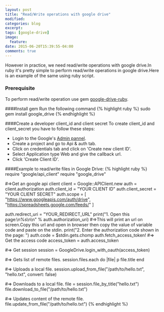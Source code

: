 ```yaml
---
layout: post
title: "Read/Write operations with google drive"
modified:
categories: blog
excerpt:
tags: [google-drive]
image:
  feature:
date: 2015-06-20T15:39:55-04:00
comments: true
---
```


However in practice, we need read/write operations with google drive.In ruby it's pretty simple to perform 
read/write operations in google drive.Here is an example of the same using ruby script.  

### Prerequisite
To perform read/write operation use gem [google-drive-ruby](https://github.com/gimite/google-drive-ruby).

####Install gem
Run the following command 
{% highlight ruby %}
 sudo gem install google_drive
{% endhighlight %}

####Create a developer client_id and client secret
To create client_id and client_secret you have to follow these steps:

* Login to the Google's [Admin pannel](https://console.developers.google.com).
* Create a project and go to Api & auth tab.
* Click on credentials tab and click on 'Create new client ID'.
* Select Application type Web and give the callback url.
* Click 'Create Client ID'.

####Example to read/write files in Google Drive:
{% highlight ruby %}
require "google/api_client"
require "google_drive"

#=>Get an google api client
client = Google::APIClient.new
auth = client.authorization
auth.client_id = "YOUR CLIENT ID"
auth.client_secret = "YOUR CLIENT SECRET"
auth.scope = [
  "https://www.googleapis.com/auth/drive",
  "https://spreadsheets.google.com/feeds/"
]

auth.redirect_uri = "YOUR_REDIRECT_URL"
print("1. Open this page:\n%s\n\n" % auth.authorization_uri)
#=>This will print an url on screen.Copy this url and open in browser then copy the value of variable code and paste on the stdin.
print("2. Enter the authorization code shown in the page: ")
auth.code = $stdin.gets.chomp
auth.fetch_access_token!
#=> Get the access code
access_token = auth.access_token

#=> Get session
session = GoogleDrive.login_with_oauth(access_token)

#=> Gets list of remote files.
session.files.each do |file|
  p file.title
end

#=> Uploads a local file.
session.upload_from_file("/path/to/hello.txt", "hello.txt", convert: false)

#=> Downloads to a local file.
file = session.file_by_title("hello.txt")
file.download_to_file("/path/to/hello.txt")

#=> Updates content of the remote file.
file.update_from_file("/path/to/hello.txt")
{% endhighlight %}

